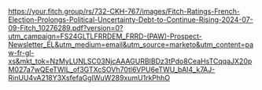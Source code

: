 https://your.fitch.group/rs/732-CKH-767/images/Fitch-Ratings-French-Election-Prolongs-Political-Uncertainty-Debt-to-Continue-Rising-2024-07-09-Fitch_10276289.pdf?version=0?utm_campaign=FS24GLTLFRRDEM_FRRD-(PAW)-Prospect-Newsletter_EL&utm_medium=email&utm_source=marketo&utm_content=paw-fr-gl-xs&mkt_tok=NzMyLUNLSC03NjcAAAGURBIBDz3tPdo8CeaHsTCqqaJX20pM027a7wQEeTWIL_of3GTXcSOVh70tl6VPU6eTWU_bAI4_k7AJ-RinUU4vA218Y3XsfefaGgIWuW289xumU1rkPhhO
